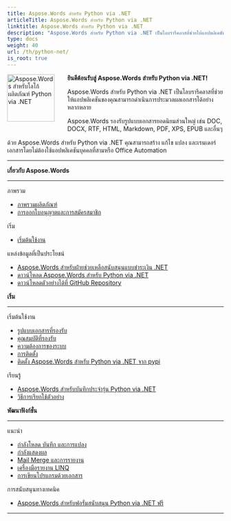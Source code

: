 ```yaml
---
title: Aspose.Words สำหรับ Python via .NET
articleTitle: Aspose.Words สำหรับ Python via .NET
linktitle: Aspose.Words สำหรับ Python via .NET
description: "Aspose.Words สำหรับ Python via .NET เป็นไลบรารีคลาสที่ช่วยให้แอปพลิเคชันของคุณสามารถดำเนินการประมวลผลเอกสารได้หลากหลาย เช่น สร้าง แก้ไข แปลง และเรนเดอร์เอกสาร"
type: docs
weight: 40
url: /th/python-net/
is_root: true
---
```


<img src="/words/python-net/home_1" alt="Aspose.Words สำหรับโลโก้ผลิตภัณฑ์ Python via .NET" align="left" style="width:110px; margin: 0 30px 30px 0"/>

**ยินดีต้อนรับสู่ Aspose.Words สำหรับ Python via .NET!**

Aspose.Words สำหรับ Python via .NET เป็นไลบรารีคลาสที่ช่วยให้แอปพลิเคชันของคุณสามารถดำเนินการประมวลผลเอกสารได้อย่างหลากหลาย

Aspose.Words รองรับรูปแบบเอกสารยอดนิยมส่วนใหญ่ เช่น DOC, DOCX, RTF, HTML, Markdown, PDF, XPS, EPUB และอื่นๆ

ด้วย Aspose.Words สำหรับ Python via .NET คุณสามารถสร้าง แก้ไข แปลง และเรนเดอร์เอกสารโดยไม่ต้องใช้แอปพลิเคชันบุคคลที่สามหรือ Office Automation

------

<div class="row">
		<div class="col-md-4">
				<p><b>เกี่ยวกับ Aspose.Words</b></p>
						<hr><p>ภาพรวม</p></hr>
						<ul>
								<li><a href="/words/th/python-net/product-overview/">ภาพรวมผลิตภัณฑ์</a></li>
								<li><a href="/words/th/python-net/licensing/">การออกใบอนุญาตและการสมัครสมาชิก</a></li>
						</ul>
						<p>เริ่ม</p>
						<ul>
								<li><a href="/words/th/python-net/getting-started/">เริ่มต้นใช้งาน</a></li>
						</ul>
						<p>แหล่งข้อมูลที่เป็นประโยชน์</p>
						<ul>
								<li><a href="https://helpdesk.aspose.com/">Aspose.Words สำหรับฝ่ายช่วยเหลือสนับสนุนแบบชำระเงิน .NET</a></li>
								<li><a href="https://releases.aspose.com/words/python">ดาวน์โหลด Aspose.Words สำหรับ Python via .NET</a></li>
								<li><a href="https://github.com/aspose-words/Aspose.Words-for-Python-via-.NET">ดาวน์โหลดตัวอย่างได้ที่ GitHub Repository</a></li>
						</ul>
		</div>
		<div class="col-md-4">
				<p><b>เริ่ม</b></p>
						<hr><p>เริ่มต้นใช้งาน</p></hr>
						<ul>
								<li><a href="/words/th/python-net/supported-document-formats/">รูปแบบเอกสารที่รองรับ</a></li>
								<li><a href="/words/th/python-net/features/">คุณสมบัติที่รองรับ</a></li>
								<li><a href="/words/th/python-net/system-requirements/">ความต้องการของระบบ</a></li>
								<li><a href="/words/th/python-net/installation/">การติดตั้ง</a></li>
								<li><a href="https://pypi.org/project/aspose-words/">ติดตั้ง Aspose.Words สำหรับ Python via .NET จาก pypi</a></li>
						</ul>
						<p>เรียนรู้</p>
						<ul>
			  				<li><a href="https://releases.aspose.com/words/python/release-notes/">Aspose.Words สำหรับบันทึกประจำรุ่น Python via .NET</a></li>
							<li><a href="/words/th/python-net/how-to-run-the-examples/">วิธีการเรียกใช้ตัวอย่าง</a></li>
						</ul>
		</div>
		<div class="col-md-4">
				<p><b>พัฒนาฟังก์ชั่น</b></p>
						<hr><p>แนะนำ</p></hr>
						<ul>
								<li><a href="/words/th/python-net/loading-saving-and-converting/">กำลังโหลด บันทึก และการแปลง</a></li>
								<li><a href="/words/th/python-net/rendering/">กำลังแสดงผล</a></li>
								<li><a href="https://docs.aspose.com/words/python-net/mail-merge-and-reporting/">Mail Merge และการรายงาน</a></li>
								<li><a href="https://docs.aspose.com/words/python-net/linq-reporting-engine/">เครื่องมือรายงาน LINQ</a></li>
								<li><a href="/words/th/python-net/programming-with-documents/">การเขียนโปรแกรมด้วยเอกสาร</a></li>
						</ul>
						<p>การสนับสนุนทางเทคนิค</p>
						<ul>
								<li><a href="https://forum.aspose.com/c/words/8">Aspose.Words สำหรับฟอรั่มสนับสนุน Python via .NET ฟรี</a></li>
						</ul>
		</div>
</div>

------
